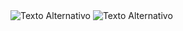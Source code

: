 <img src="https://github.com/user-attachments/assets/6819a193-192f-48b5-83e5-068e09119c4e" alt="Texto Alternativo">
<img src="https://github.com/user-attachments/assets/fc12262f-b863-4233-9b4c-689a7aa8cc77" alt="Texto Alternativo">
